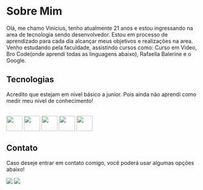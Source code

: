 <h1>Sobre Mim</h1>
<p aligh="left">
Olá, me chamo Vinícius, tenho atualmente 21 anos e estou ingressando na area de tecnologia sendo desenvolvedor. Estou em processo de aprendizado para cada dia alcançar
meus objetivos e realizações na area. Venho estudando pela faculdade, assistindo cursos como: Curso em Video, Bro Code(onde aprendi todas as linguagens abaixo), Rafaella
Balerine e o Google. 
</p>  

<h2> Tecnologias </h2>
<p aligh="left">Acredito que estejam em nivel básico a junior. Pois ainda não aprendi como medir meu nível de conhecimento!
</p>

<div style="display: inline_block"><br>
  <img aligh="center" height="40" width="42" src="https://cdn.jsdelivr.net/gh/devicons/devicon/icons/html5/html5-original.svg" />
  <img aligh="center" height="40" width="42" src="https://cdn.jsdelivr.net/gh/devicons/devicon/icons/css3/css3-original.svg" />
  <img aligh="center" height="40" width="42" src="https://cdn.jsdelivr.net/gh/devicons/devicon/icons/javascript/javascript-original.svg" />
  <img aligh="center" height="40" width="42" src="https://cdn.jsdelivr.net/gh/devicons/devicon/icons/python/python-original.svg" />
  <img aligh="center" height="40" width="42" src="https://cdn.jsdelivr.net/gh/devicons/devicon/icons/java/java-original.svg" />
  <!--
  <img aligh="center" height="40" width="40" src="https://cdn.jsdelivr.net/gh/devicons/devicon/icons/c/c-original.svg" />
  <img aligh="center" height="40" width="40" src="https://cdn.jsdelivr.net/gh/devicons/devicon/icons/csharp/csharp-original.svg" />
  <img aligh="center" height="40" width="40" src="https://cdn.jsdelivr.net/gh/devicons/devicon/icons/cplusplus/cplusplus-original.svg" />
  -->
</div>

<h2>Contato</h2>
<p aligh="left">Caso deseje entrar em contato comigo, você poderá usar algumas opções abaixo!</p>
<div>
  <a href="https://www.discord.com/users/376473868157583361"><img src="https://img.shields.io/badge/Discord-7289DA?style=for-the-badge&logo=discord&logoColor=white"></a>
  <a href="https://www.linkedin.com/in/vinicius-françois-b089b2232/"><img src=https://img.shields.io/badge/LinkedIn-0077B5?style=for-the-badge&logo=linkedin&logoColor=white></a>
  <!--<a href=><img src="https://img.shields.io/badge/Discord-7289DA?style=for-the-badge&logo=discord&logoColor=white"></a>-->
</div>
